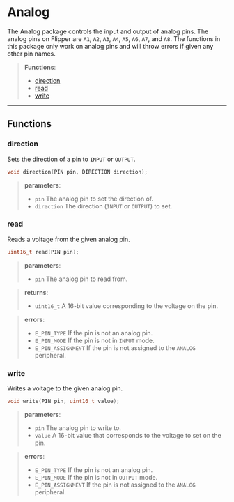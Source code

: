 # Analog

The Analog package controls the input and output of analog pins. The analog
pins on Flipper are `A1`, `A2`, `A3`, `A4`, `A5`, `A6`, `A7`, and `A8`. The
functions in this package only work on analog pins and will throw errors if
given any other pin names.

> **Functions**:
>
> - [direction](#direction)
> - [read](#read)
> - [write](#write)

---

## Functions

### direction

Sets the direction of a pin to `INPUT` or `OUTPUT`.

```c
void direction(PIN pin, DIRECTION direction);
```

> **parameters**:
> - `pin` The analog pin to set the direction of.
> - `direction` The direction (`INPUT` or `OUTPUT`) to set.

### read

Reads a voltage from the given analog pin.

```c
uint16_t read(PIN pin);
```

> **parameters**:
> - `pin` The analog pin to read from.

> **returns**:
> - `uint16_t` A 16-bit value corresponding to the voltage on the pin.

> **errors**:
> - `E_PIN_TYPE` If the pin is not an analog pin.
> - `E_PIN_MODE` If the pin is not in `INPUT` mode.
> - `E_PIN_ASSIGNMENT` If the pin is not assigned to the `ANALOG` peripheral.

### write

Writes a voltage to the given analog pin.

```c
void write(PIN pin, uint16_t value);
```

> **parameters**:
> - `pin` The analog pin to write to.
> - `value` A 16-bit value that corresponds to the voltage to set on the pin.

> **errors**:
> - `E_PIN_TYPE` If the pin is not an analog pin.
> - `E_PIN_MODE` If the pin is not in `OUTPUT` mode.
> - `E_PIN_ASSIGNMENT` If the pin is not assigned to the `ANALOG` peripheral.
